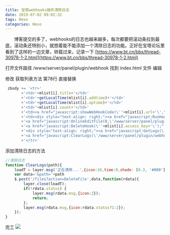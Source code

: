 ```yaml
---
title: 宝塔webhooks插件清除日志
date: 2019-07-02 09:02:32
tags: Hexo
categories: Hexo
---
```


&emsp;&emsp;博客提交的多了，webhooks的日志也越来越多，每次都要把滚动条拉到最底，滚动条还特别小，就想着能不能添加一个清除日志的功能。正好在宝塔论坛里看到了这样的一边文章，转载过来，记录一下
[https://www.bt.cn/bbs/thread-30978-1-2.html](https://www.bt.cn/bbs/thread-30978-1-2.html)

打开文件路径 /www/server/panel/plugin/webhook
找到 index.html 文件 编辑

修改 获取列表方法
第78行  直接替换
```js
 zbody += '<tr>'
       +'<td>'+mlist[i].title+'</td>'
       +'<td>'+getLocalTime(mlist[i].addtime)+'</td>'
       +'<td>'+getLocalTime(mlist[i].uptime)+'</td>'
       +'<td>'+mlist[i].count+'</td>'
       +'<td><a href="javascript:showWebHookCode(\''+mlist[i].url+'\',\''+mlist[i].access_key+'\')" class="btlink">查看密钥</a></td>'
       +'<td><div style="text-align: right;"><a href="javascript:RunHook(\''+mlist[i].access_key+'\');" class="btlink">测试</a> | '
       +'<a href="javascript:OnlineEditFile(0,\'/www/server/panel/plugin/webhook/script/'+mlist[i].access_key+'\');" class="btlink">编辑</a> | '
       +'<a href="javascript:DeleteHook(\''+mlist[i].access_key+'\');" class="btlink">删除</a></div>'
       +'<div style="text-align: right;"><a href="javascript:GetLogs(\'/www/server/panel/plugin/webhook/script/'+mlist[i].access_key+'.log\');" class="btlink">日志</a> | '
       +'<a href="javascript:ClearLogs(\'/www/server/panel/plugin/webhook/script/'+mlist[i].access_key+'.log\');" class="btlink">清除日志</a></div></td>'
       +'</tr>'
```


添加清除日志的方法
```js
//清除日志
function ClearLogs(path){
    loadT = layer.msg('正在清除...',{icon:16,time:0,shade: [0.3, '#000']});
    var data='&path='+path
    $.post('/files?action=DeleteFile',data,function(rdata){
        layer.close(loadT);
        if(!rdata.status) {
            layer.msg(rdata.msg,{icon:2});
            return;
        };
        layer.msg(rdata.msg,{icon:rdata.status?1:2});
    });
}
```
完工
![](https://img2020.cnblogs.com/blog/1524685/202006/1524685-20200630090102486-1644179180.png)
